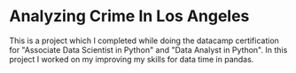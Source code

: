 # Analyzing Crime In Los Angeles

This is a project which I completed while doing the datacamp certification for "Associate Data Scientist in Python" and "Data Analyst in Python". In this project I worked on my improving my skills for data time in pandas. 

